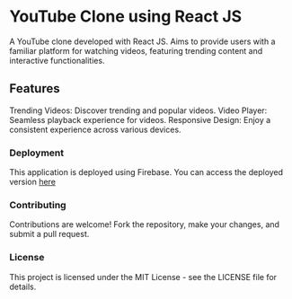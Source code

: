 # YouTube Clone using React JS

 A YouTube clone developed with React JS.
 Aims to provide users with a familiar platform for watching videos, featuring trending content and interactive functionalities.

## Features

Trending Videos: Discover trending and popular videos.
Video Player: Seamless playback experience for videos.
Responsive Design: Enjoy a consistent experience across various devices.

### Deployment
This application is deployed using Firebase. You can access the deployed version [here](https://clone-c23ea.web.app)

### Contributing
Contributions are welcome! Fork the repository, make your changes, and submit a pull request.

### License
This project is licensed under the MIT License - see the LICENSE file for details.

